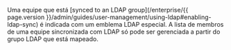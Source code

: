 Uma equipe que está [synced to an LDAP group](/enterprise/{{ page.version }}/admin/guides/user-management/using-ldap#enabling-ldap-sync) é indicada com um emblema LDAP especial. A lista de membros de uma equipe sincronizada com LDAP só pode ser gerenciada a partir do grupo LDAP que está mapeado.
